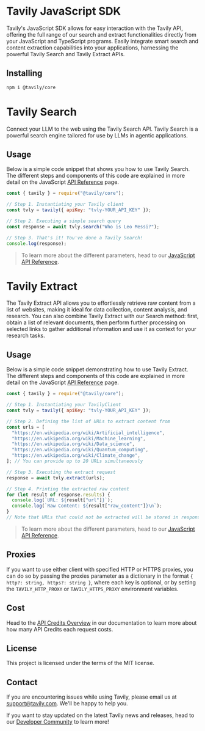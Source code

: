 # Tavily JavaScript SDK

Tavily's JavaScript SDK allows for easy interaction with the Tavily API, offering the full range of our search and extract functionalities directly from your JavaScript and TypeScript programs. Easily integrate smart search and content extraction capabilities into your applications, harnessing the powerful Tavily Search and Tavily Extract APIs.

## Installing

```bash
npm i @tavily/core
```

# Tavily Search

Connect your LLM to the web using the Tavily Search API. Tavily Search is a powerful search engine tailored for use by LLMs in agentic applications.

## Usage

Below is a simple code snippet that shows you how to use Tavily Search. The different steps and components of this code are explained in more detail on the JavaScript [API Reference](https://docs.tavily.com/sdk/get-started/javascript) page.

```javascript
const { tavily } = require("@tavily/core");

// Step 1. Instantiating your Tavily client
const tvly = tavily({ apiKey: "tvly-YOUR_API_KEY" });

// Step 2. Executing a simple search query
const response = await tvly.search("Who is Leo Messi?");

// Step 3. That's it! You've done a Tavily Search!
console.log(response);
```

> To learn more about the different parameters, head to our [JavaScript API Reference](https://docs.tavily.com/sdk/reference/javascript).

# Tavily Extract

The Tavily Extract API allows you to effortlessly retrieve raw content from a list of websites, making it ideal for data collection, content analysis, and research. You can also combine Tavily Extract with our Search method: first, obtain a list of relevant documents, then perform further processing on selected links to gather additional information and use it as context for your research tasks.

## Usage

Below is a simple code snippet demonstrating how to use Tavily Extract. The different steps and components of this code are explained in more detail on the JavaScript [API Reference](https://docs.tavily.com/docs/javascript-sdk/tavily-extract/api-reference) page.

```javascript
const { tavily } = require("@tavily/core");

// Step 1. Instantiating your TavilyClient
const tvly = tavily({ apiKey: "tvly-YOUR_API_KEY" });

// Step 2. Defining the list of URLs to extract content from
const urls = [
  "https://en.wikipedia.org/wiki/Artificial_intelligence",
  "https://en.wikipedia.org/wiki/Machine_learning",
  "https://en.wikipedia.org/wiki/Data_science",
  "https://en.wikipedia.org/wiki/Quantum_computing",
  "https://en.wikipedia.org/wiki/Climate_change",
]; // You can provide up to 20 URLs simultaneously

// Step 3. Executing the extract request
response = await tvly.extract(urls);

// Step 4. Printing the extracted raw content
for (let result of response.results) {
  console.log(`URL: ${result["url"]}`);
  console.log(`Raw Content: ${result["raw_content"]}\n`);
}
// Note that URLs that could not be extracted will be stored in response.failedResults
```

> To learn more about the different parameters, head to our [JavaScript API Reference](https://docs.tavily.com/sdk/reference/javascript).

## Proxies

If you want to use either client with specified HTTP or HTTPS proxies, you can do so by passing the proxies parameter as a dictionary in the format `{ http?: string, https?: string }`, where each key is optional, or by setting the `TAVILY_HTTP_PROXY` or `TAVILY_HTTPS_PROXY` environment variables.

## Cost

Head to the [API Credits Overview](https://docs.tavily.com/guides/api-credits) in our documentation to learn more about how many API Credits each request costs.

## License

This project is licensed under the terms of the MIT license.

## Contact

If you are encountering issues while using Tavily, please email us at [support@tavily.com](mailto:support@tavily.com). We'll be happy to help you.

If you want to stay updated on the latest Tavily news and releases, head to our [Developer Community](https://community.tavily.com) to learn more!
